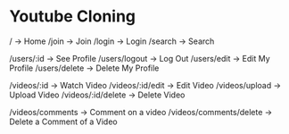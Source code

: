 # Youtube Cloning

/ -> Home
/join -> Join
/login -> Login
/search -> Search

/users/:id -> See Profile
/users/logout -> Log Out
/users/edit -> Edit My Profile
/users/delete -> Delete My Profile

/videos/:id -> Watch Video
/videos/:id/edit -> Edit Video
/videos/upload -> Upload Video
/videos/:id/delete -> Delete Video

/videos/comments -> Comment on a video
/videos/comments/delete -> Delete a Comment of a Video